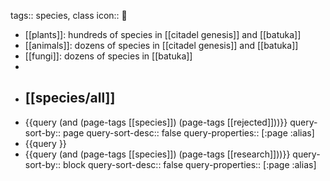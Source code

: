 tags:: species, class
icon:: 🌈
- [[plants]]: hundreds of species in [[citadel genesis]] and [[batuka]]
- [[animals]]: dozens of species in [[citadel genesis]] and [[batuka]]
- [[fungi]]: dozens of species in [[batuka]]
-
- ## [[species/all]]
- {{query (and (page-tags [[species]]) (page-tags [[rejected]]))}}
  query-sort-by:: page
  query-sort-desc:: false
  query-properties:: [:page :alias]
- {{query }}
- {{query (and (page-tags [[species]]) (page-tags [[research]]))}}
  query-sort-by:: block
  query-sort-desc:: false
  query-properties:: [:page :alias]